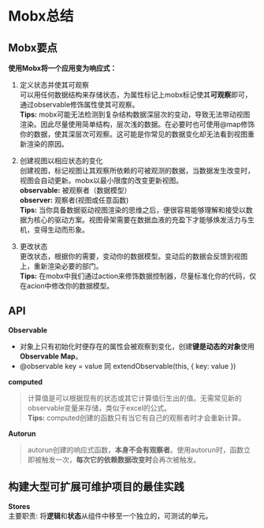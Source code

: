 # Mobx总结

## Mobx要点

**使用Mobx将一个应用变为响应式：**

1. 定义状态并使其可观察  
可以用任何数据结构来存储状态，为属性标记上mobx标记使其**可观察**即可，通过observable修饰属性使其可观察。  
**Tips:** mobx可能无法检测到复杂结构数据深层次的变动，导致无法带动视图渲染。因此尽量使用简单结构，层次浅的数据。在必要时也可使用@map修饰你的数据，使其深层次可观察。这可能是你常见的数据变化却无法看到视图重新渲染的原因。

2. 创建视图以相应状态的变化  
创建视图，标记视图让其观察所依赖的可被观测的数据，当数据发生改变时，视图会自动更新。mobx以最小限度的改变更新视图。  
**observable:** 被观察者（数据模型）  
**observer:** 观察者(视图或任意函数)  
**Tips:** 当你具备数据驱动视图渲染的思维之后，便很容易能够理解和接受以数据为核心的驱动方案。视图骨架需要在数据血液的充盈下才能够焕发活力与生机，变得生动而形象。  

3. 更改状态  
更改状态，根据你的需要，变动你的数据模型。变动后的数据会反馈到视图上，重新渲染必要的部门。  
**Tips:** 在mobx中我们通过action来修饰数据控制器，尽量标准化你的代码，仅在acion中修改你的数据模型。

## API

**Observable**  
* 对象上只有初始化时便存在的属性会被观察到变化，创建**键是动态的对象**使用**Observable Map**。
* @observable key = value 同 extendObservable(this, { key: value })  

**computed**  
>计算值是可以根据现有的状态或其它计算值衍生出的值。无需常见新的observable变量来存储，类似于excel的公式。  
**Tips:** computed创建的函数只有当它有自己的观察者时才会重新计算。

**Autorun**
>autorun创建的响应式函数，**本身不会有观察者**。使用autorun时，函数立即被触发一次，**每次它的依赖数据改变时**会再次被触发。  

## 构建大型可扩展可维护项目的最佳实践  
**Stores**  
主要职责: 将**逻辑**和**状态**从组件中移至一个独立的，可测试的单元。  


